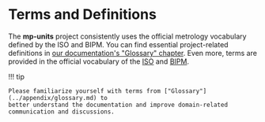 # Terms and Definitions

The **mp-units** project consistently uses the official metrology vocabulary defined by
the ISO and BIPM. You can find essential project-related definitions in
[our documentation's "Glossary" chapter](../appendix/glossary.md).
Even more, terms are provided in the official vocabulary of the [ISO](https://www.iso.org/obp/ui#iso:std:iso-iec:guide:99:ed-1:v2:en)
and [BIPM](https://jcgm.bipm.org/vim/en).

!!! tip

    Please familiarize yourself with terms from ["Glossary"](../appendix/glossary.md) to
    better understand the documentation and improve domain-related communication and discussions.
